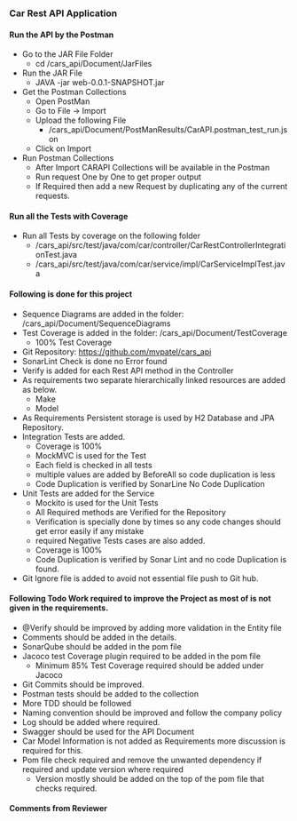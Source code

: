 ### Car Rest API Application


#### Run the API by the Postman
- Go to the JAR File Folder
    - cd /cars_api/Document/JarFiles
- Run the JAR File
    - JAVA -jar web-0.0.1-SNAPSHOT.jar
- Get the Postman Collections
    - Open PostMan
    - Go to File -> Import
    - Upload the following File
        - /cars_api/Document/PostManResults/CarAPI.postman_test_run.json
    - Click on Import
- Run Postman Collections
    - After Import CARAPI Collections will be available in the Postman
    - Run request One by One to get proper output
    - If Required then add a new Request by duplicating any of the current requests.

#### Run all the Tests with Coverage
- Run all Tests by coverage on the following folder
    - /cars_api/src/test/java/com/car/controller/CarRestControllerIntegrationTest.java
    - /cars_api/src/test/java/com/car/service/impl/CarServiceImplTest.java


#### Following is done for this project
- Sequence Diagrams are added in the folder: /cars_api/Document/SequenceDiagrams
- Test Coverage is added in the folder: /cars_api/Document/TestCoverage
    - 100% Test Coverage
- Git Repository: https://github.com/mvpatel/cars_api
- SonarLint Check is done no Error found
- Verify is added for each Rest API method in the Controller
- As requirements two separate hierarchically linked resources are added as below.
    - Make
    - Model
- As Requirements Persistent storage is used by H2 Database and JPA Repository.
- Integration Tests are added.
    - Coverage is 100%
    - MockMVC is used for the Test
    - Each field is checked in all tests
    - multiple values are added by BeforeAll so code duplication is less
    - Code Duplication is verified by SonarLine No Code Duplication
- Unit Tests are added for the Service
    - Mockito is used for the Unit Tests
    - All Required methods are Verified for the Repository
    - Verification is specially done by times so any code changes should get error easily if any mistake
    - required Negative Tests cases are also added.
    - Coverage is 100%
    - Code Duplication is verified by Sonar Lint and no code Duplication is found.
- Git Ignore file is added to avoid not essential file push to Git hub.


#### Following Todo Work required to improve the Project as most of is not given in the requirements.
- @Verify should be improved by adding more validation in the Entity file
- Comments should be added in the details.
- SonarQube should be added in the pom file
- Jacoco test Coverage plugin required to be added in the pom file
    - Minimum 85% Test Coverage required should be added under Jacoco
- Git Commits should be improved.
- Postman tests should be added to the collection
- More TDD should be followed
- Naming convention should be improved and follow the company policy
- Log should be added where required.
- Swagger should be used for the API Document
- Car Model Information is not added as Requirements more discussion is required for this.
- Pom file check required and remove the unwanted dependency if required and update version where required
    - Version mostly should be added on the top of the pom file that checks required.
        
#### Comments from Reviewer